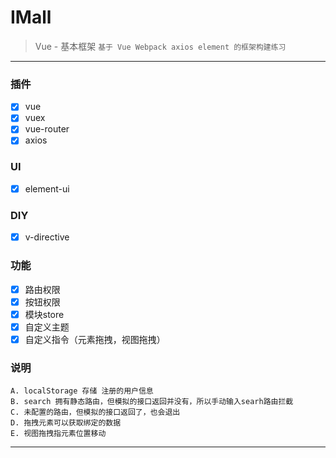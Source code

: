 # IMall
> Vue - 基本框架
`基于 Vue Webpack axios element 的框架构建练习`
***
### 插件
- [x] vue
- [x] vuex
- [x] vue-router
- [x] axios

### UI
- [x] element-ui

### DIY
- [x] v-directive

### 功能
- [x] 路由权限
- [x] 按钮权限
- [x] 模块store
- [x] 自定义主题
- [x] 自定义指令（元素拖拽，视图拖拽）

### 说明
`A. localStorage 存储 注册的用户信息`<br/>
`B. search 拥有静态路由，但模拟的接口返回并没有，所以手动输入searh路由拦截`<br/>
`C. 未配置的路由，但模拟的接口返回了，也会退出`<br/>
`D. 拖拽元素可以获取绑定的数据`<br/>
`E. 视图拖拽指元素位置移动`<br/>
***
